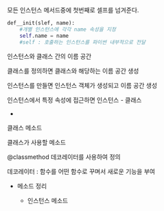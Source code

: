모든 인스턴스 메서드중에 첫번째로 셀프를 넘겨준다.

```python
def__init(slef, name):
    #개별 인스턴스에 각각 name 속성을 지정
    self.name = name
    #self : 호출하는 인스턴스를 파이썬 내부적으로 전달
```



인스턴스와 클래스 간의 이름 공간

클래스를 정의하면 클래스와 해당하는 이름 공간 생성

인스턴스를 만들면 인스턴스 객체가 생성되고 이름 공간 생성

인스턴스에서 특정 속성에 접근하면 인스턴스 - 클래스

+

클래스 메소드

클래스가 사용할 메소드

@classmethod 데코레이터를 사용하여 정의

데코레이터 : 함수를 어떤 함수로 꾸며서 새로운 기능을 부여



- 메소드 정리

  - 인스턴스 메소드

    

    

